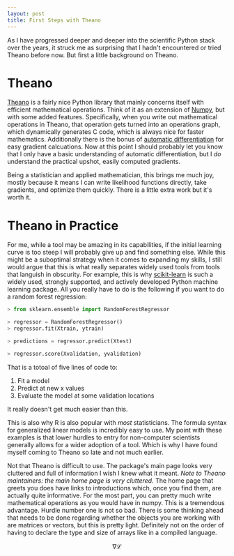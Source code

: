 ```yaml
---
layout: post
title: First Steps with Theano
---
```


As I have progressed deeper and deeper into the scientific Python stack over the
years, it struck me as surprising that I hadn't encountered or tried Theano
before now. But first a little background on Theano.

# Theano

[Theano](http://www.deeplearning.net/software/theano/index.html) is a fairly
nice Python library that mainly concerns itself with efficient mathematical
operations. Think of it as an extension of [Numpy](http://www.numpy.org/), but
with some added features. Specifically, when you write out mathematical
operations in Theano, that operation gets turned into an operations graph, which
dynamically generates C code, which is always nice for faster mathematics.
Additionally there is the bonus of [automatic differentiation](https://en.wikipedia.org/wiki/Automatic_differentiation)
for easy gradient calcuations. Now at this point I should probably let you know
that I only have a basic understanding of automatic differentiation, but I *do*
understand the practical upshot, easily computed gradients.

Being a statistician and applied mathematician, this brings me much joy, mostly
because it means I can write likelihood functions directly, take gradients, and
optimize them quickly. There is a little extra work but it's worth it.

# Theano in Practice

For me, while a tool may be amazing in its capabilities, if the initial learning curve is too steep I will probably give up and find something else. While this might be a suboptimal strategy when it comes to expanding my skills, I still would argue that this is what really separates widely used tools from tools that languish in obscurity. For example, this is why [scikit-learn](http://www.scikit-learn.org)
is such a widely used, strongly supported, and actively developed Python machine learning package. All you really have to do is the following if you want to do a random forest regression:

```python
> from sklearn.ensemble import RandomForestRegressor

> regressor = RandomForestRegressor()
> regressor.fit(Xtrain, ytrain)

> predictions = regressor.predict(Xtest)

> regressor.score(Xvalidation, yvalidation)
```

That is a totoal of five lines of code to:

1. Fit a model
2. Predict at new x values
3. Evaluate the model at some validation locations

It really doesn't get much easier than this.

This is also why R is also popular with _most_ statisticians. The formula syntax for generalized linear models is incredibly easy to use. My point with these examples is that lower hurdles to entry for non-computer scientists generally allows for a wider adoption of a tool. Which is why I have found myself coming to Theano so late and not much earlier.

Not that Theano is difficult to use. The package's main page looks very cluttered and full of information I wish I knew what it meant. *Note to Theano maintainers: the main home page is _very_ cluttered.* The home page that greets you does have links to introductions which, once you find them, are actually quite informative. For the most part, you can pretty much write mathematical operations as you would have in numpy. This is a tremendous advantage. Hurdle number one is not so bad.
There is some thinking ahead that needs to be done regarding whether the objects you are working with are matrices or vectors, but this is pretty light. Definitely not on the order of having to declare the type and size of arrays like in a compiled language.

$$ \nabla \mathcal{L} $$
